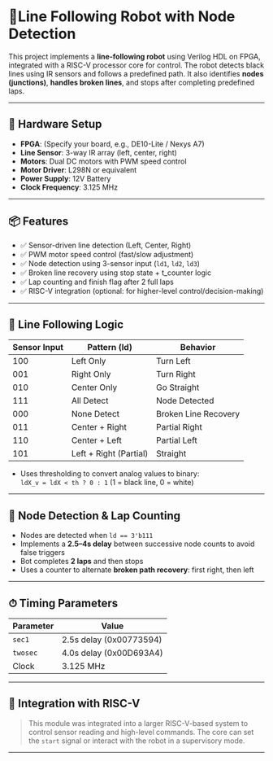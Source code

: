 # 🚗Line Following Robot with Node Detection

This project implements a **line-following robot** using Verilog HDL on FPGA, integrated with a RISC-V processor core for control. The robot detects black lines using IR sensors and follows a predefined path. It also identifies **nodes (junctions)**, **handles broken lines**, and stops after completing predefined laps.

---

## 🔧 Hardware Setup

- **FPGA**: (Specify your board, e.g., DE10-Lite / Nexys A7)
- **Line Sensor**: 3-way IR array (left, center, right)
- **Motors**: Dual DC motors with PWM speed control
- **Motor Driver**: L298N or equivalent
- **Power Supply**: 12V Battery
- **Clock Frequency**: 3.125 MHz

---

## 📦 Features

- ✅ Sensor-driven line detection (Left, Center, Right)
- ✅ PWM motor speed control (fast/slow adjustment)
- ✅ Node detection using 3-sensor input (`ld1`, `ld2`, `ld3`)
- ✅ Broken line recovery using stop state + t_counter logic
- ✅ Lap counting and finish flag after 2 full laps
- ✅ RISC-V integration (optional: for higher-level control/decision-making)

---

## 🚦 Line Following Logic

| Sensor Input | Pattern (ld) | Behavior |
|--------------|--------------|----------|
| 100 | Left Only    | Turn Left |
| 001 | Right Only   | Turn Right |
| 010 | Center Only  | Go Straight |
| 111 | All Detect   | Node Detected |
| 000 | None Detect  | Broken Line Recovery |
| 011 | Center + Right | Partial Right |
| 110 | Center + Left  | Partial Left |
| 101 | Left + Right (Partial) | Straight |
  
- Uses thresholding to convert analog values to binary:  
  `ldX_v = ldX < th ? 0 : 1` (1 = black line, 0 = white)

---

## 🧠 Node Detection & Lap Counting

- Nodes are detected when `ld == 3'b111`
- Implements a **2.5–4s delay** between successive node counts to avoid false triggers
- Bot completes **2 laps** and then stops
- Uses a counter to alternate **broken path recovery**: first right, then left

---

## ⏱ Timing Parameters

| Parameter | Value |
|----------|--------|
| `sec1`   | 2.5s delay (0x00773594) |
| `twosec` | 4.0s delay (0x00D693A4) |
| Clock    | 3.125 MHz |

---

## 🧩 Integration with RISC-V

> This module was integrated into a larger RISC-V-based system to control sensor reading and high-level commands. The core can set the `start` signal or interact with the robot in a supervisory mode.

---


